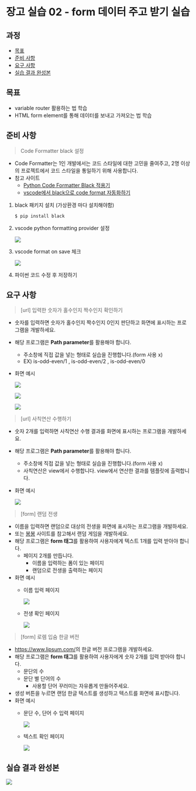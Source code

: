 # 장고 실습 02 - form 데이터 주고 받기 실습



## 과정
- [목표](#목표)
- [준비 사항](#준비-사항)
- [요구 사항](#요구-사항)
- [실습 결과 완성본](#실습-결과-완성본)



## 목표
- variable router 활용하는 법 학습
- HTML form element를 통해 데이터를 보내고 가져오는 법 학습



## 준비 사항
> Code Formatter black 설정

- Code Formatter는 1인 개발에서는 코드 스타일에 대한 고민을 줄여주고, 2명 이상의 프로젝트에서 코드 스타일을 통일하기 위해 사용합니다. 
- 참고 사이트
  - [Python Code Formatter Black 적용기](https://jiku90.tistory.com/12)
  - [vscode에서 black으로 code format 자동화하기](https://lovedh.tistory.com/entry/vscode%EC%97%90%EC%84%9C-black%EC%9C%BC%EB%A1%9C-code-format-%EC%9E%90%EB%8F%99%ED%99%94%ED%95%98%EA%B8%B0-python)

1. black 패키지 설치 (가상환경 마다 설치해야함)
   
   ```bash
   $ pip install black
   ```

2. vscode python formatting provider 설정

   ![](img/python_formatting_provider.png)

3. vscode format on save 체크
   
   ![](img/format_on_save.png)

4. 파이썬 코드 수정 후 저장하기



## 요구 사항
> [url] 입력한 숫자가 홀수인지 짝수인지 확인하기
- 숫자를 입력하면 숫자가 홀수인지 짝수인지 0인지 판단하고 화면에 표시하는 프로그램을 개발하세요.
- 해당 프로그램은 **Path parameter**를 활용해야 합니다.
  - 주소창에 직접 값을 넣는 형태로 실습을 진행합니다.(form 사용 x)
  - EX) is-odd-even/1 , is-odd-even/2 , is-odd-even/0 
- 화면 예시
  
  ![](img/is_odd_even_1.png)

  ![](img/is_odd_even_2.png)

  ![](img/is_odd_even_0.png)

> [url] 사칙연산 수행하기
- 숫자 2개를 입력하면 사칙연산 수행 결과를 화면에 표시하는 프로그램을 개발하세요.
- 해당 프로그램은 **Path parameter**를 활용해야 합니다.
  - 주소창에 직접 값을 넣는 형태로 실습을 진행합니다.(form 사용 x)
  - 사칙연산은 view에서 수행합니다. view에서 연산한 결과를 템플릿에 출력합니다.
- 화면 예시
  
  ![](img/calculate.png)

> [form] 랜덤 전생
- 이름을 입력하면 랜덤으로 대상의 전생을 화면에 표시하는 프로그램을 개발하세요. 
- 또는 [봉봉](https://kr.vonvon.me/) 사이트를 참고해서 랜덤 게임을 개발하세요.
- 해당 프로그램은 **form 태그**를 활용하여 사용자에게 텍스트 1개를 입력 받아야 합니다.
  - 페이지 2개를 만듭니다. 
    - 이름을 입력하는 폼이 있는 페이지
    - 랜덤으로 전생을 출력하는 페이지
- 화면 예시
  - 이름 입력 페이지
    
    ![](img/random_name.png)

  - 전생 확인 페이지

    ![](img/random_rst.png)

> [form] 로렘 입숨 한글 버전
- <https://www.lipsum.com/>의 한글 버전 프로그램을 개발하세요.
- 해당 프로그램은 **form 태그**를 활용하여 사용자에게 숫자 2개를 입력 받아야 합니다.
  - 문단의 수
  - 문단 별 단어의 수
    - 사용할 단어 꾸러미는 자유롭게 만들어주세요. 
- 생성 버튼을 누르면 랜덤 한글 텍스트를 생성하고 텍스트를 화면에 표시합니다.
- 화면 예시
  - 문단 수, 단어 수 입력 페이지
  
    ![](img/lorem_input_page.png)

  - 텍스트 확인 페이지

    ![](img/lorem_rst_page.png)


## 실습 결과 완성본

![](gif/django_practice_02_animation.gif)